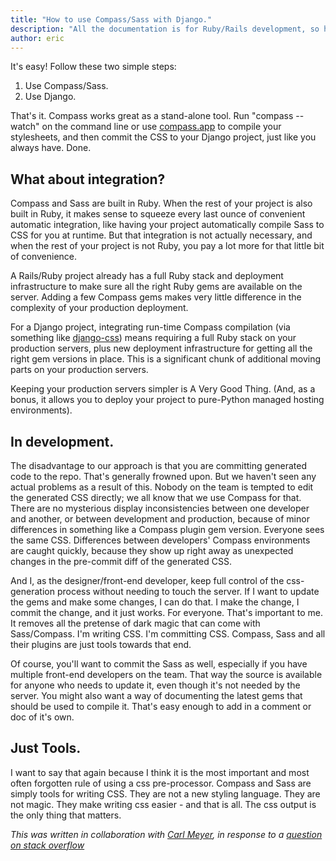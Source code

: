 ```yaml
---
title: "How to use Compass/Sass with Django."
description: "All the documentation is for Ruby/Rails development, so how does it work for the rest of us?"
author: eric
---
```


It's easy! Follow these two simple steps:

1. Use Compass/Sass.
2. Use Django.

That's it. Compass works great as a stand-alone tool. Run "compass --watch" on the command line or use [compass.app](http://compass.handlino.com/) to compile your stylesheets, and then commit the CSS to your Django project, just like you always have. Done.

## What about integration?

Compass and Sass are built in Ruby. When the rest of your project is also built in Ruby, it makes sense to squeeze every last ounce of convenient automatic integration, like having your project automatically compile Sass to CSS for you at runtime. But that integration is not actually necessary, and when the rest of your project is not Ruby, you pay a lot more for that little bit of convenience.

A Rails/Ruby project already has a full Ruby stack and deployment infrastructure to make sure all the right Ruby gems are available on the server. Adding a few Compass gems makes very little difference in the complexity of your production deployment.

For a Django project, integrating run-time Compass compilation (via something like [django-css](https://github.com/dziegler/django-css)) means requiring a full Ruby stack on your production servers, plus new deployment infrastructure for getting all the right gem versions in place. This is a significant chunk of additional moving parts on your production servers.

Keeping your production servers simpler is A Very Good Thing. (And, as a bonus, it allows you to deploy your project to pure-Python managed hosting environments).

## In development.

The disadvantage to our approach is that you are committing generated code to the repo. That's generally frowned upon. But we haven't seen any actual problems as a result of this. Nobody on the team is tempted to edit the generated CSS directly; we all know that we use Compass for that. There are no mysterious display inconsistencies between one developer and another, or between development and production, because of minor differences in something like a Compass plugin gem version. Everyone sees the same CSS. Differences between developers' Compass environments are caught quickly, because they show up right away as unexpected changes in the pre-commit diff of the generated CSS.

And I, as the designer/front-end developer, keep full control of the css-generation process without needing to touch the server. If I want to update the gems and make some changes, I can do that. I make the change, I commit the change, and it just works. For everyone. That's important to me. It removes all the pretense of dark magic that can come with Sass/Compass. I'm writing CSS. I'm committing CSS. Compass, Sass and all their plugins are just tools towards that end.

Of course, you'll want to commit the Sass as well, especially if you have multiple front-end developers on the team. That way the source is available for anyone who needs to update it, even though it's not needed by the server. You might also want a way of documenting the latest gems that should be used to compile it. That's easy enough to add in a comment or doc of it's own.

## Just Tools.

I want to say that again because I think it is the most important and most often forgotten rule of using a css pre-processor. Compass and Sass are simply tools for writing CSS. They are not a new styling language. They are not magic. They make writing css easier - and that is all. The css output is the only thing that matters.

_This was written in collaboration with [Carl Meyer](http://stackoverflow.com/users/3207/carl-meyer), in response to a [question on stack overflow](http://stackoverflow.com/questions/5900208/best-method-for-adding-compass-to-a-django-project)_
